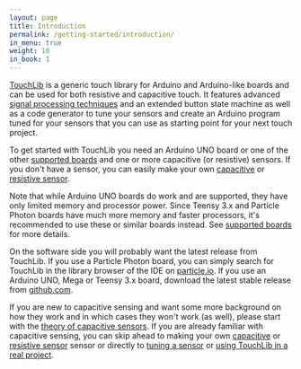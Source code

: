 ```yaml
---
layout: page
title: Introduction
permalink: /getting-started/introduction/
in_menu: true
weight: 10
in_book: 1
---
```


[TouchLib](https://github.com/admarschoonen/TouchLib/) is a generic touch
library for Arduino and Arduino-like boards and can be used for both resistive
and capacitive touch. It features advanced [signal processing
techniques](../../touchlib-api/signal-processing/) and an extended button state
machine as well as a code generator to tune your sensors and create an Arduino
program tuned for your sensors that you can use as starting point for your next
touch project.

To get started with TouchLib you need an Arduino UNO board or one of the other
[supported boards](../supported-boards/) and one or more capacitive (or
resistive) sensors. If you don't have a sensor, you can easily make your own
[capacitive](../making-a-capacitive-sensor/) or [resistive
sensor](../making-a-resistive-sensor/).

Note that while Arduino UNO boards do work and are supported, they have only
limited memory and processor power. Since Teensy 3.x and Particle Photon boards
have much more memory and faster processors, it's recommended to use these or
similar boards instead. See [supported boards](../supported-boards/) for more
details.

On the software side you will probably want the latest release from TouchLib. If you use
a Particle Photon board, you can simply search for TouchLib in the library
browser of the IDE on [particle.io](https://build.particle.io/build/new). If you
use an Arduino UNO, Mega or Teensy 3.x board, download the latest stable release
from [github.com](https://github.com/admarschoonen/TouchLib/releases).

If you are new to capacitive sensing and want some more background on how they
work and in which cases they won't work (as well), please start with the
[theory of capacitive sensors](../theory-of-capacitive-sensors/). If you are
already familiar with capacitive sensing, you can skip ahead to making your own
[capacitive](../making-a-capacitive-sensor/) or [resistive
sensor](../making-a-resistive-sensor/) sensor or directly to [tuning a
sensor](../tuning-a-sensor/) or [using TouchLib in a real
project](../using-touchlib-in-a-real-project/).


